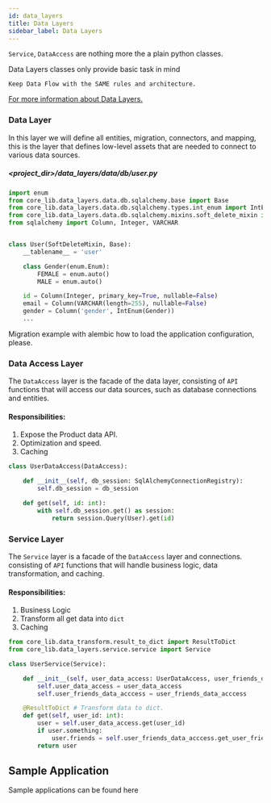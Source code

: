 ```yaml
---
id: data_layers
title: Data Layers
sidebar_label: Data Layers
---
```


`Service`, `DataAccess` are nothing more the a plain python classes.

Data Layers classes only provide basic task in mind 

```
Keep Data Flow with the SAME rules and architecture.
```

[For more information about Data Layers.](/docs/Why/article_layers)

### Data Layer

In this layer we will define all entities, migration, connectors, and mapping, this is the layer that defines low-level assets that are needed to connect to various data sources.

##### <project_dir>/data_layers/data/db/user.py

```python
import enum
from core_lib.data_layers.data.db.sqlalchemy.base import Base
from core_lib.data_layers.data.db.sqlalchemy.types.int_enum import IntEnum
from core_lib.data_layers.data.db.sqlalchemy.mixins.soft_delete_mixin import SoftDeleteMixin
from sqlalchemy import Column, Integer, VARCHAR


class User(SoftDeleteMixin, Base):
    __tablename__ = 'user'

    class Gender(enum.Enum):
        FEMALE = enum.auto()
        MALE = enum.auto()

    id = Column(Integer, primary_key=True, nullable=False)
    email = Column(VARCHAR(length=255), nullable=False)
    gender = Column('gender', IntEnum(Gender))
    ...
```

Migration example with alembic how to load the application configuration, please.

### Data Access Layer

The `DataAccess` layer is the facade of the data layer, consisting of `API` functions that will access our data sources, such as database connections and entities.

#### Responsibilities: 

1. Expose the Product data API. 
2. Optimization and speed.
3. Caching

```python
class UserDataAccess(DataAccess):

    def __init__(self, db_session: SqlAlchemyConnectionRegistry):
        self.db_session = db_session

    def get(self, id: int):
        with self.db_session.get() as session:
            return session.Query(User).get(id)
```

### Service Layer

The `Service` layer is a facade of the `DataAccess` layer and connections. consisting of `API` functions that will handle business logic, data transformation, and caching.
#### Responsibilities: 

1. Business Logic
2. Transform all get data into `dict`
3. Caching

```python
from core_lib.data_transform.result_to_dict import ResultToDict
from core_lib.data_layers.service.service import Service

class UserService(Service):

    def __init__(self, user_data_access: UserDataAccess, user_friends_data_acccess: UserFriendsDataAccess):
        self.user_data_access = user_data_access
        self.user_friends_data_acccess = user_friends_data_acccess

    @ResultToDict # Transform data to dict. 
    def get(self, user_id: int):
        user = self.user_data_access.get(user_id)
        if user.something:
            user.friends = self.user_friends_data_acccess.get_user_friends(user_id)
        return user
```


   

## Sample Application

Sample applications can be found here 
